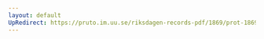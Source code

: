 ```yaml
---
layout: default
UpRedirect: https://pruto.im.uu.se/riksdagen-records-pdf/1869/prot-1869--ak--323/prot-1869--ak--323_001.pdf
---
```

